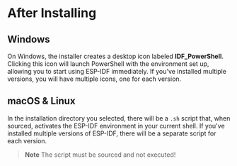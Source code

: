 # After Installing

## Windows

On Windows, the installer creates a desktop icon labeled **IDF\_PowerShell**. Clicking this icon will launch PowerShell with the environment set up, allowing you to start using ESP-IDF immediately. If you've installed multiple versions, you will have multiple icons, one for each version.

## macOS & Linux

In the installation directory you selected, there will be a `.sh` script that, when sourced, activates the ESP-IDF environment in your current shell. If you've installed multiple versions of ESP-IDF, there will be a separate script for each version.

> **Note**
> The script must be sourced and not executed\!
